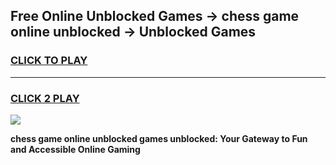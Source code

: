 
## Free Online Unblocked Games → chess game online unblocked → Unblocked Games
<h3>
<a href="https://premium.freeplayer.one?title=chess_game_online_unblocked&ref=21F">CLICK TO PLAY</a></h3>
<hr>

<h3>
<a href="https://premium.freeplayer.one?title=chess_game_online_unblocked&ref=21F">CLICK 2 PLAY</a>
  
</h3>

<a href="https://premium.freeplayer.one?title=chess_game_online_unblocked&ref=21F/"><img src="https://clearcache.store/games.png"></a>


**chess game online unblocked games unblocked: Your Gateway to Fun and Accessible Online Gaming**
